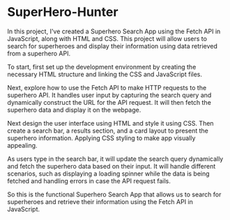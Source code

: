 # SuperHero-Hunter

In this project, I've created a Superhero Search App using the Fetch API in JavaScript, along with HTML and CSS. This project will allow users to search for superheroes and display their information using data retrieved from a superhero API.

To start, first set up the development environment by creating the necessary HTML structure and linking the CSS and JavaScript files.

Next, explore how to use the Fetch API to make HTTP requests to the superhero API. It handles user input by capturing the search query and dynamically construct the URL for the API request. It will then fetch the superhero data and display it on the webpage.

Next design the user interface using HTML and style it using CSS. Then create a search bar, a results section, and a card layout to present the superhero information. Applying CSS styling to make app visually appealing.

As users type in the search bar, it will update the search query dynamically and fetch the superhero data based on their input. It will handle different scenarios, such as displaying a loading spinner while the data is being fetched and handling errors in case the API request fails.

So this is the functional Superhero Search App that allows us to search for superheroes and retrieve their information using the Fetch API in JavaScript. 
